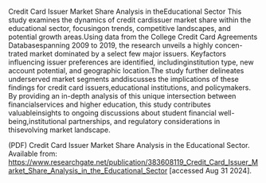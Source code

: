 Credit Card Issuer Market Share Analysis in theEducational Sector
This study examines the dynamics of credit cardissuer market share within the educational sector, focusingon trends, competitive landscapes, and potential growth areas.Using data from the College Credit Card Agreements Databasespanning 2009 to 2019, the research unveils a highly concen-trated market dominated by a select few major issuers. Keyfactors influencing issuer preferences are identified, includinginstitution type, new account potential, and geographic location.The study further delineates underserved market segments anddiscusses the implications of these findings for credit card issuers,educational institutions, and policymakers. By providing an in-depth analysis of this unique intersection between financialservices and higher education, this study contributes valuableinsights to ongoing discussions about student financial well-being,institutional partnerships, and regulatory considerations in thisevolving market landscape. 

(PDF) Credit Card Issuer Market Share Analysis in the Educational Sector. Available from: https://www.researchgate.net/publication/383608119_Credit_Card_Issuer_Market_Share_Analysis_in_the_Educational_Sector [accessed Aug 31 2024].

